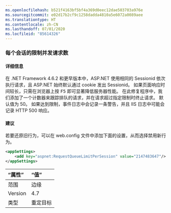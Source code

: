 ```yaml
---
ms.openlocfilehash: b521f4163bf5bf4a369d0eec12dae503703a976e
ms.sourcegitcommit: e02d17b2cf9c1258dadda4810a5e6072a0089aee
ms.translationtype: HT
ms.contentlocale: zh-CN
ms.lasthandoff: 07/01/2020
ms.locfileid: "85614326"
---
```

### <a name="throttle-concurrent-requests-per-session"></a>每个会话的限制并发请求数

#### <a name="details"></a>详细信息

在 .NET Framework 4.6.2 和更早版本中，ASP.NET 使用相同的 Sessionid 依次执行请求，且 ASP.NET 始终默认通过 cookie 发出 Sessionid。 如果页面响应时间较长，只需在浏览器上按 <kbd>F5</kbd> 即可显著降低服务器性能。 在此修复程序中，我们添加了一个计数器来跟踪排队的请求，并在请求超过指定限制时终止请求。 默认值为 50。 如果达到限制，事件日志中会记录一条警告，并且 IIS 日志中可能会记录 HTTP 500 响应。

#### <a name="suggestion"></a>建议

若要还原旧行为，可以在 web.config 文件中添加下面的设置，从而选择禁用新行为。

```xml
<appSettings>
    <add key="aspnet:RequestQueueLimitPerSession" value="2147483647"/>
</appSettings>
```

| “属性”    | “值”       |
|:--------|:------------|
| 范围   | 边缘        |
| Version | 4.7         |
| 类型    | 重定目标 |
